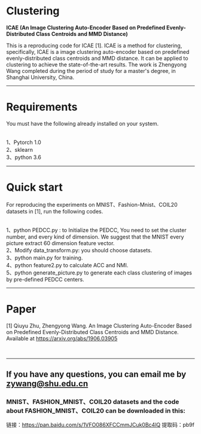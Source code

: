 # Clustering <br>
**ICAE (An Image Clustering Auto-Encoder Based on Predefined Evenly-Distributed Class Centroids and MMD Distance)**

This is a reproducing code for ICAE [1]. ICAE is a method for clustering, specifically, ICAE is a image clustering auto-encoder based on predefined evenly-distributed class centroids and MMD distance. It can be applied to clustering to achieve the state-of-the-art results. The work is Zhengyong Wang completed during the period of study for a master's degree, in Shanghai University, China.

***

# Requirements <br>
You must have the following already installed on your system. <br><br>

1、Pytorch 1.0 <br>
2、sklearn <br>
3、python 3.6 <br>

***

# Quick start <br>
For reproducing the experiments on MNIST、Fashion-Mnist、COIL20 datasets in [1], run the following codes. <br><br>

1、python PEDCC.py : to Initialize the PEDCC, You need to set the cluster number, and every kind of dimension. We suggest that the MNIST every picture extract 60 dimension feature vector. <br>
2、Modify data_transform.py: you should choose datasets. <br>
3、python main.py for training. <br>
4、python feature2.py to calculate ACC and NMI. <br>
5、python generate_picture.py to generate each class clustering of images by pre-defined PEDCC centers. <br>

***

# Paper <br>

[1] Qiuyu Zhu, Zhengyong Wang. An Image Clustering Auto-Encoder Based on Predefined Evenly-Distributed Class Centroids and MMD Distance. Available at https://arxiv.org/abs/1906.03905

<br>

***

## If you have any questions, you can email me by zywang@shu.edu.cn

### MNIST、FASHION_MNIST、COIL20 datasets and the code about FASHION_MNIST、COIL20 can be downloaded in this:
链接：https://pan.baidu.com/s/1VFO086XFCCmmJCuk0Bc4lQ 
提取码：pb9f 
